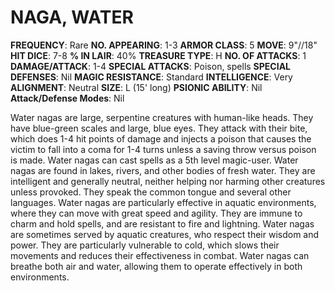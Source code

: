 # NAGA, WATER

**FREQUENCY**: Rare
**NO. APPEARING**: 1-3
**ARMOR CLASS**: 5
**MOVE**: 9"//18"
**HIT DICE**: 7-8
**% IN LAIR**: 40%
**TREASURE TYPE**: H
**NO. OF ATTACKS**: 1
**DAMAGE/ATTACK**: 1-4
**SPECIAL ATTACKS**: Poison, spells
**SPECIAL DEFENSES**: Nil
**MAGIC RESISTANCE**: Standard
**INTELLIGENCE**: Very
**ALIGNMENT**: Neutral
**SIZE**: L (15' long)
**PSIONIC ABILITY**: Nil
**Attack/Defense Modes**: Nil

Water nagas are large, serpentine creatures with human-like heads. They have blue-green scales and large, blue eyes. They attack with their bite, which does 1-4 hit points of damage and injects a poison that causes the victim to fall into a coma for 1-4 turns unless a saving throw versus poison is made. Water nagas can cast spells as a 5th level magic-user. Water nagas are found in lakes, rivers, and other bodies of fresh water. They are intelligent and generally neutral, neither helping nor harming other creatures unless provoked. They speak the common tongue and several other languages. Water nagas are particularly effective in aquatic environments, where they can move with great speed and agility. They are immune to charm and hold spells, and are resistant to fire and lightning. Water nagas are sometimes served by aquatic creatures, who respect their wisdom and power. They are particularly vulnerable to cold, which slows their movements and reduces their effectiveness in combat. Water nagas can breathe both air and water, allowing them to operate effectively in both environments.

